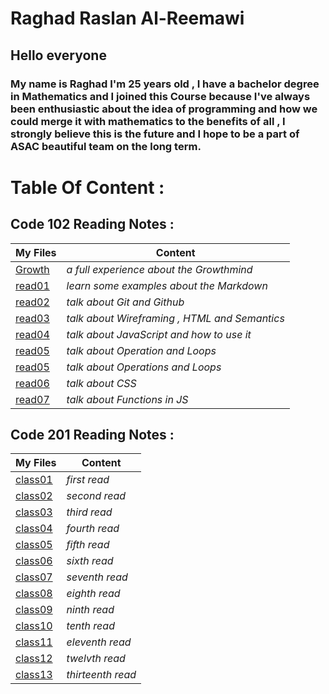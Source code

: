 # **Raghad Raslan Al-Reemawi**

## **Hello everyone**
### **My name is Raghad I'm 25 years old , I have a bachelor degree in Mathematics and I joined this Course because I've always been enthusiastic about the idea of programming and how we could merge it with mathematics to the benefits of all , I strongly believe this is the future and I hope to be a part of ASAC beautiful team on the long term**.

# **Table Of Content** :

## **Code 102 Reading Notes :**


| **My Files**      | **Content** |
| ----------- | ----------- |
| [Growth](https://raghad497.github.io/reading-notes/Growth)      | *a full experience about the Growthmind*       |
| [read01](https://raghad497.github.io/reading-notes/read01)   | *learn some examples about the Markdown*        |
| [read02](https://raghad497.github.io/reading-notes/read02)      | *talk about Git and Github* |
| [read03](https://raghad497.github.io/reading-notes/read03)      | *talk about Wireframing , HTML and Semantics* |
| [read04](https://raghad497.github.io/reading-notes/read04)      | *talk about JavaScript and how to use it* |
| [read05](https://raghad497.github.io/reading-notes/read05)      | *talk about Operation and Loops* |
| [read05](https://raghad497.github.io/reading-notes/read05)      | *talk about Operations and Loops* |
| [read06](https://raghad497.github.io/reading-notes/read06)      | *talk about CSS* |
| [read07](https://raghad497.github.io/reading-notes/read07)      | *talk about Functions in JS* |




## **Code 201 Reading Notes :**


| **My Files**      | **Content** |
| ----------- | ----------- |
| [class01](https://raghad497.github.io/reading-notes/class01)      | *first read*       |
| [class02](https://raghad497.github.io/reading-notes/class02)   | *second read*        |
| [class03](https://raghad497.github.io/reading-notes/class03)      | *third read* |
| [class04](https://raghad497.github.io/reading-notes/class04)      | *fourth read* |
| [class05](https://raghad497.github.io/reading-notes/class05)      | *fifth read* |
| [class06](https://raghad497.github.io/reading-notes/class06)      | *sixth read* |
| [class07](https://raghad497.github.io/reading-notes/class07)      | *seventh read* |
| [class08](https://raghad497.github.io/reading-notes/class08)      | *eighth read* |
| [class09](https://raghad497.github.io/reading-notes/class09)      | *ninth read* |
| [class10](https://raghad497.github.io/reading-notes/class10)      | *tenth read* |
| [class11](https://raghad497.github.io/reading-notes/class11)      | *eleventh read* |
| [class12](https://raghad497.github.io/reading-notes/class12)      | *twelvth read* |
| [class13](https://raghad497.github.io/reading-notes/class13)      | *thirteenth read* |
